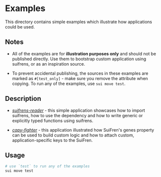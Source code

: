 # Examples

This directory contains simple examples which illustrate how applications could
be used.

## Notes

- All of the examples are for **illustration purposes only** and should not be
published directly. Use them to bootstrap custom application using suifrens, or
as an inspiration source.

- To prevent accidental publishing, the sources in these examples are marked as
`#[test_only]` - make sure you remove the attribute when copying. To run any of
the examples, use `sui move test`.

## Description

- [*suifrens-reader*](./suifrens-reader/) - this simple application showcases how
to import suifrens, how to use the dependency and how to write generic or
explicitly typed functions using suifrens.

- [*capy-fighter*](./capy-fighter/) - this application illustrated how SuiFren's
genes property can be used to build custom logic and how to attach custom,
application-specific keys to the SuiFren.

## Usage

```bash
# use `test` to run any of the examples
sui move test
```
